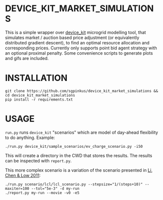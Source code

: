 # DEVICE_KIT_MARKET_SIMULATIONS
This is a simple wrapper over [device_kit](https://github.com/sgpinkus/device_kit) microgrid modelling tool, that simulates market / auction based price adjustment (or equivalently distributed gradient descent), to find an optimal resource allocation and corresponding prices. Currently only supports point bid agent strategy with an optional proximal penalty. Some convenience scripts to generate plots and gifs are included.

# INSTALLATION

```
git clone https://github.com/sgpinkus/device_kit_market_simulations && cd device_kit_market_simulations
pip install -r requirements.txt
```

# USAGE
`run.py` runs `device_kit` "scenarios" which are model of day-ahead flexibility to do anything. Example:

    ./run.py device_kit/sample_scenarios/ev_charge_scenario.py -i50

This will create a directory in the CWD that stores the results. The results can be inspected with `report.py`.

This more complex scenario is a variation of the scenario presented in [Li, Chen & Low 2011][lcl]:

    ./run.py scenario/lcl/lcl_scenario.py --stepsize="1/(steps+10)" --maxiter=100 --tol="5e-3" -d my-run
    ./report.py my-run --movie -v0 -e5

[lcl]: (https://ieeexplore.ieee.org/abstract/document/6039082/)
